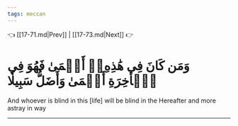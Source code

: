 ```yaml
---
tags: meccan
---
```


👈 [[17-71.md|Prev]] | [[17-73.md|Next]] 👉

# وَمَن كَانَ فِي هَٰذِهِۦٓ أَعۡمَىٰ فَهُوَ فِي ٱلۡأٓخِرَةِ أَعۡمَىٰ وَأَضَلُّ سَبِيلٗا

And whoever is blind in this [life] will be blind in the Hereafter and more astray in way

---


